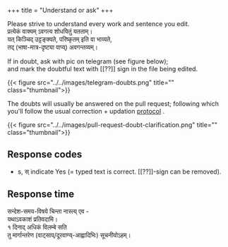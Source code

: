 +++
title = "Understand or ask"
+++

Please strive to understand every work and sentence you edit.  
प्रत्येकं वाक्यम् ऽवगत्य शोधयितुं यतताम्।  
यत् किञ्चिद् उट्टङ्क्यते, परिष्कृतम् इति वा भाव्यते,  
तद् (भाषा-मात्र-दृष्ट्या वाप्य्) अवगन्तव्यम्।

If in doubt, ask with pic on telegram (see figure below);  
and mark the doubtful text with [[??]] sign in the file being edited. 

{{< figure src="../../images/telegram-doubts.png" title="" class="thumbnail">}}

The doubts will usually be answered on the pull request; following which you'll follow the usual correction + updation [protocol](/groups/dyuganga/projects/text/git-workflow/5_sUchita-doSha-parihAra-prativachane) .

{{< figure src="../../images/pull-request-doubt-clarification.png" title="" class="thumbnail">}}

## Response codes
- s, स् indicate Yes (= typed text is correct. [[??]]-sign can be removed).

## Response time
सन्देश-समय-विषये चिन्ता नास्त्य् एव -  
यथाऽवकाशं प्रतिवदामि।  
१ दिनाद् अधिकं विलम्बे सति  
तु मार्गान्तरेण (वाट्साप्/दूरवाण्य्-आह्वादिभिः) सूचनीयोऽहम्।